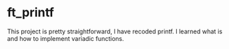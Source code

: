 # ft_printf
This project is pretty straightforward, I have recoded printf. I learned what is and how to implement variadic functions.
